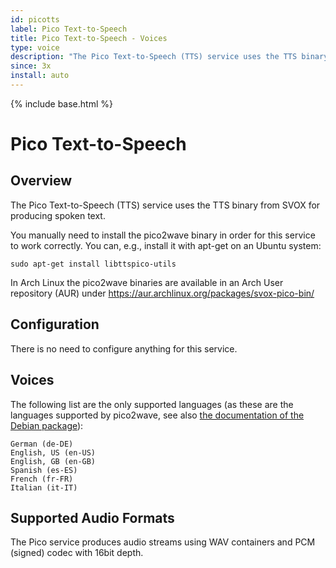 ```yaml
---
id: picotts
label: Pico Text-to-Speech
title: Pico Text-to-Speech - Voices
type: voice
description: "The Pico Text-to-Speech (TTS) service uses the TTS binary from SVOX for producing spoken text."
since: 3x
install: auto
---
```


<!-- Attention authors: Do not edit directly. Please add your changes to the appropriate source repository -->

{% include base.html %}

# Pico Text-to-Speech

## Overview

The Pico Text-to-Speech (TTS) service uses the TTS binary from SVOX for producing spoken text.

You manually need to install the pico2wave binary in order for this service to work correctly. You can,
e.g., install it with apt-get on an Ubuntu system:

```
sudo apt-get install libttspico-utils
```

In Arch Linux the pico2wave binaries are available in an Arch User repository (AUR) under
https://aur.archlinux.org/packages/svox-pico-bin/

## Configuration

There is no need to configure anything for this service.

## Voices

The following list are the only supported languages (as these are the languages supported by
pico2wave, see also [the documentation of the Debian package](https://packages.debian.org/de/wheezy/libttspico-utils)):

```
German (de-DE)
English, US (en-US)
English, GB (en-GB)
Spanish (es-ES)
French (fr-FR)
Italian (it-IT)
```

## Supported Audio Formats

The Pico service produces audio streams using WAV containers and PCM (signed) codec with 16bit depth.
